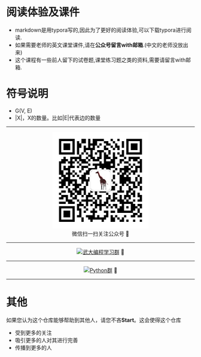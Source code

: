 # 阅读体验及课件

* markdown是用typora写的,因此为了更好的阅读体验,可以下载typora进行阅读.
* 如果需要老师的英文课堂课件,请在**公众号留言with邮箱**.(中文的老师没放出来)
* 这个课程有一些前人留下的试卷题,课堂练习题之类的资料,需要请留言with邮箱.

# 符号说明

- G(V, E) 
- |X|，X的数量。比如|E|代表边的数量

---



<div align=center> <img src=./qrcode_for_gh_7257363aadd8_258.jpg/> </div>
<div align=center>微信扫一扫关注公众号 🙂 </div>

---




<div align=center><a target="_blank" href="https://shang.qq.com/wpa/qunwpa?idkey=3c1fb4fbcc478fd5264a1d29472ae6e7752b5e1bdbab3af31b560766389e27e2"><img border="0" src="https://pub.idqqimg.com/wpa/images/group.png" alt="武大编程学习群" title="武大编程学习群"></a> 🙂 </div>

---

<div align=center><a target="_blank" href="https://shang.qq.com/wpa/qunwpa?idkey=b1f60f79b3ca3529de11e4d2eb36924a35f57ad3419b3a7563bbaad8043ba008"><img border="0" src="https://pub.idqqimg.com/wpa/images/group.png" alt="Python群" title="Python群"></a> 🙂 </div>

---
# 其他
如果您认为这个仓库能够帮助到其他人，请您不吝**Start**。这会使得这个仓库

- 受到更多的关注
- 吸引更多的人对其进行完善
- 传播到更多的人



